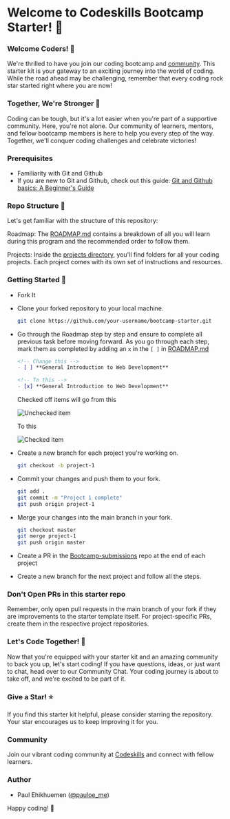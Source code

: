 # Welcome to Codeskills Bootcamp Starter! 🚀

### Welcome Coders! 👋

We're thrilled to have you join our coding bootcamp and [community](https://codeskills.dev). This starter kit is your gateway to an exciting journey into the world of coding. While the road ahead may be challenging, remember that every coding rock star started right where you are now!

### Together, We're Stronger 💪

Coding can be tough, but it's a lot easier when you're part of a supportive community. Here, you're not alone. Our community of learners, mentors, and fellow bootcamp members is here to help you every step of the way. Together, we'll conquer coding challenges and celebrate victories!

### Prerequisites

- Familiarity with Git and Github
- If you are new to Git and Github, check out this guide:
  [Git and Github basics: A Beginner's Guide](https://blog.codeskills.dev/posts/git-and-github-basics-a-beginners-guide)

### Repo Structure 📁

Let's get familiar with the structure of this repository:

Roadmap: The [ROADMAP.md](/ROADMAP.md) contains a breakdown of all you will learn during this program and the recommended order to follow them.

Projects: Inside the [projects directory](/projects/), you'll find folders for all your coding projects. Each project comes with its own set of instructions and resources.

### Getting Started 🚀

- Fork It

- Clone your forked repository to your local machine.

  ```sh
  git clone https://github.com/your-username/bootcamp-starter.git
  ```

- Go through the Roadmap step by step and ensure to complete all previous task before moving forward.
  As you go through each step, mark them as completed by adding an `x` in the `[ ]` in [ROADMAP.md](/ROADMAP.md)

  ```md
  <!-- Change this -->
  - [ ] **General Introduction to Web Development**

  <!-- To this -->
  - [x] **General Introduction to Web Development**
  ```

  Checked off items will go from this
  
  ![Unchecked item](https://github.com/codeskills-dev/bootcamp-starter/assets/67395687/b43398e8-3caa-4cc9-92bc-cac50e974c86)

  To this
  
  ![Checked item](https://github.com/codeskills-dev/bootcamp-starter/assets/67395687/799ce656-310a-4db4-855d-2fe8c8ba5159)

- Create a new branch for each project you're working on.

  ```sh
  git checkout -b project-1
  ```

- Commit your changes and push them to your fork.

  ```sh
  git add .
  git commit -m "Project 1 complete"
  git push origin project-1
  ```

- Merge your changes into the main branch in your fork.

  ```sh
  git checkout master
  git merge project-1
  git push origin master
  ```

- Create a PR in the [Bootcamp-submissions](https://github.com/codeskills-dev/bootcamp-submissions) repo at the end of each project

- Create a new branch for the next project and follow all the steps.

### **Don't Open PRs in this starter repo**

Remember, only open pull requests in the main branch of your fork if they are improvements to the starter template itself.
For project-specific PRs, create them in the respective project repositories.

### Let's Code Together! 🤝

Now that you're equipped with your starter kit and an amazing community to back you up, let's start coding! If you have questions, ideas, or just want to chat, head over to our Community Chat. Your coding journey is about to take off, and we're excited to be part of it.

### Give a Star! ⭐

If you find this starter kit helpful, please consider starring the repository. Your star encourages us to keep improving it for you.

### Community

Join our vibrant coding community at [Codeskills](https://codeskills.dev/join-community) and connect with fellow learners.

### Author

- Paul Ehikhuemen ([@pauloe_me](https://twitter.com/pauloe_me))

Happy coding! 🚀
